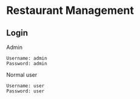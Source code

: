 
# Restaurant Management

## Login

Admin

	Username: admin
	Password: admin

Normal user

	Username: user
	Password: user
